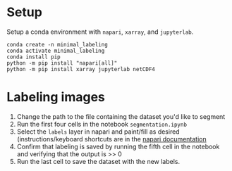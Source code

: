 # Setup

Setup a conda environment with `napari`, `xarray`, and `jupyterlab`.

```
conda create -n minimal_labeling
conda activate minimal_labeling
conda install pip
python -m pip install "napari[all]"
python -m pip install xarray jupyterlab netCDF4
```

# Labeling images

1. Change the path to the file containing the dataset you'd like to segment
2. Run the first four cells in the notebook `segmentation.ipynb`
3. Select the `labels` layer in napari and paint/fill as desired (instructions/keyboard shortcuts are in the [napari documentation](https://napari.org/index.html)
4. Confirm that labeling is saved by running the fifth cell in the notebook and verifying that the output is >> 0
5. Run the last cell to save the dataset with the new labels.
